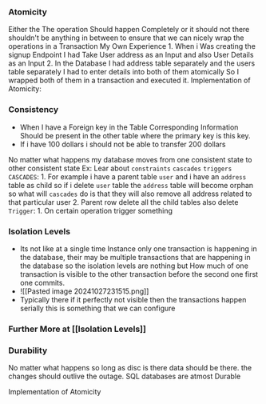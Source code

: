 ### Atomicity
Either the The operation Should happen Completely or it should not there shouldn't be anything in between to ensure that we can nicely wrap the operations in a Transaction
	My Own Experience
	 1. When i Was creating the signup Endpoint I had Take User address as an Input and also User Details as an Input
    2. In the Database I had address table separately and the users table separately I had to enter details into both of them atomically So I wrapped both of them in a transaction and executed it.
Implementation of Atomicity:


### Consistency
- When I have a Foreign key in the Table Corresponding Information Should be present in the other table where the primary key is this key.
- If i have 100 dollars i should not be able to transfer 200 dollars

No matter what happens my database moves from one consistent state to other consistent state
Ex:
Lear about `constraints` `cascades` `triggers`
`CASCADES`:
	1. For example i have a parent table `user` and i have an `address` table as child so if i delete `user` table the `address` table will become orphan so what will `cascades` do is that they will also remove all address related to that particular user
	2. Parent row delete all the child tables also delete
`Trigger`:
		1. On certain operation trigger something
### Isolation Levels
- Its not like at a single time Instance only one transaction is happening in the database, their may be multiple transactions that are happening in the database  so the isolation levels are nothing but How much of one transaction is visible to the other transaction before the second one first one commits.
- ![[Pasted image 20241027231515.png]]
- Typically there if it perfectly not visible then the transactions happen serially this is something that we can configure
### Further More at [[Isolation Levels]]

### Durability

No matter what happens so long as disc is there data should be there.
the changes should outlive the outage.
SQL databases are atmost Durable 


Implementation of Atomicity